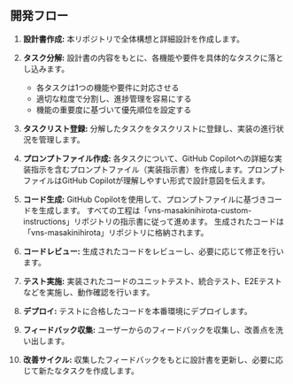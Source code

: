 ## 開発フロー

1. **設計書作成:** 本リポジトリで全体構想と詳細設計を作成します。

2. **タスク分解:** 設計書の内容をもとに、各機能や要件を具体的なタスクに落とし込みます。
   - 各タスクは1つの機能や要件に対応させる
   - 適切な粒度で分割し、進捗管理を容易にする
   - 機能の重要度に基づいて優先順位を設定する

3. **タスクリスト登録:** 分解したタスクをタスクリストに登録し、実装の進行状況を管理します。

4. **プロンプトファイル作成:** 各タスクについて、GitHub Copilotへの詳細な実装指示を含むプロンプトファイル（実装指示書）を作成します。プロンプトファイルはGitHub Copilotが理解しやすい形式で設計意図を伝えます。

5. **コード生成:** GitHub Copilotを使用して、プロンプトファイルに基づきコードを生成します。
すべての工程は「vns-masakinihirota-custom-instructions」リポジトリの指示書に従って進めます。
生成されたコードは「vns-masakinihirota」リポジトリに格納されます。

6. **コードレビュー:** 生成されたコードをレビューし、必要に応じて修正を行います。

7. **テスト実施:** 実装されたコードのユニットテスト、統合テスト、E2Eテストなどを実施し、動作確認を行います。

8. **デプロイ:** テストに合格したコードを本番環境にデプロイします。

9. **フィードバック収集:** ユーザーからのフィードバックを収集し、改善点を洗い出します。

10. **改善サイクル:** 収集したフィードバックをもとに設計書を更新し、必要に応じて新たなタスクを作成します。


